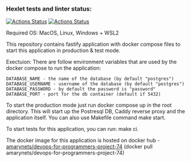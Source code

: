 ### Hexlet tests and linter status:
[![Actions Status](https://github.com/amarynets/devops-for-programmers-project-74/workflows/hexlet-check/badge.svg)](https://github.com/amarynets/devops-for-programmers-project-74/actions)
[![Actions Status](https://github.com/amarynets/devops-for-programmers-project-74/workflows/push/badge.svg)](https://github.com/amarynets/devops-for-programmers-project-74/actions/workflows/push.yml)

Required OS: MacOS, Linux, Windows + WSL2

This repository contains fastify application with docker compose files to start this application in production & test mode.

Exectuion:
There are follow environment variables that are used by the docker compose to run the application:
```
DATABASE_NAME - the name of the database (by default "postgres")
DATABASE_USERNAME - username of the database (by default "postgres")
DATABASE_PASSWORD - by default the password is "password"
DATABASE_PORT - port for the db container (default if 5432)
```

To start the production mode just run docker compose up in the root directory. This will start up the Postresql DB, Caddy reverse proxy and the application itself. You can also use Makefile command make start.

To start tests for this application, you can run: make ci.

The docker image for this application is hosted on docker hub - [amarynets/devops-for-programmers-project-74](https://hub.docker.com/r/amarynets/devops-for-programmers-project-74) (docker pull amarynets/devops-for-programmers-project-74)